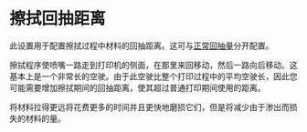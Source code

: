 擦拭回抽距离
====
此设置用于配置擦拭过程中材料的回抽距离。这可与[正常回抽量](../travel/retraction_amount.md)分开配置。

擦拭程序使喷嘴一路走到打印机的侧面，在那里来回移动，然后一路向后移动。这基本上是一个非常长的空驶。由于此空驶比整个打印过程中的平均空驶长，因此您可能需要增加擦拭期间的回抽距离，使其超过普通打印期间使用的距离。

将材料拉得更远将花费更多的时间并且更快地磨损它们，但是将减少由于渗出而损失的材料的量。
